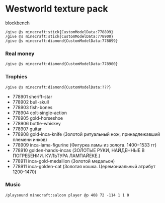 # Westworld texture pack

[blockbench](https://web.blockbench.net/)

```shell
/give @s minecraft:stick{CustomModelData:778899}
/give @s minecraft:stick{CustomModelData:778900}
/give @s minecraft:diamond{CustomModelData:778899}
```

### Real money

```shell
/give @s minecraft:diamond{CustomModelData:778900}
```

### Trophies

```shell
/give @s minecraft:diamond{CustomModelData:???}
```

- 778901 sheriff-star
- 778902 bull-skull
- 778903 fish-bones
- 778904 colt-single-action
- 778905 gold-horseshoe
- 778906 bottle-whiskey
- 778907 guitar
- 778908 gold-inca-knife (Золотой ритуальный нож, принадлежавший племени инков)
- 778909 inca-lama-figurine (Фигурка ламы из золота. 1400−1533 гг)
- 778910 golden-hands-incas (ЗОЛОТЫЕ РУКИ, НАЙДЕННЫЕ В ПОГРЕБЕНИИ. КУЛЬТУРА ЛАМПАЙЕКЕ.)
- 778911 inca-gold-medallion (Золотой медальон)
- 778911 inca-golden-cat (Золотая кошка. Церемониальный атрибут 1200-1470)

### Music

```shell
/playsound minecraft:saloon player @p 408 72 -114 1 1 0
```
